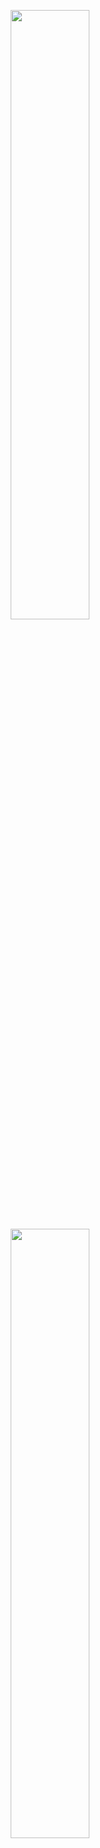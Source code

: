 <p align="center">
  <img height="50%" width="auto" src ="https://github-readme-stats.vercel.app/api?username=impalatore&show_icons=true&theme=radical&hide_border=true&hide=issues&bg_color=00000000">
  <img height="50%" width="auto" src ="https://github-readme-stats.vercel.app/api/top-langs/?username=impalatore&layout=compact&hide_border=true&theme=radical&bg_color=00000000&langs_count=6&hide=jupyter%20notebook,tex,css,php,javascript">
  <br>
</p>
